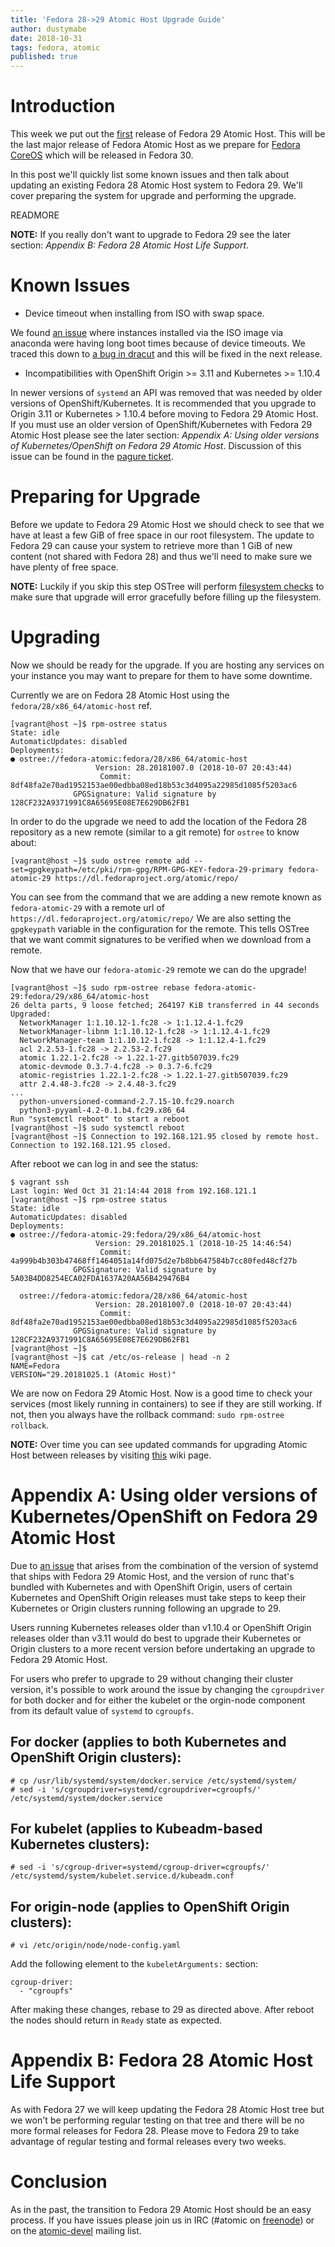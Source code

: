 ```yaml
---
title: 'Fedora 28->29 Atomic Host Upgrade Guide'
author: dustymabe
date: 2018-10-31
tags: fedora, atomic
published: true
---
```



# Introduction

This week we put out the [first](https://lists.projectatomic.io/projectatomic-archives/atomic-devel/2018-October/msg00006.html)
release of Fedora 29 Atomic Host. This will be the last major release
of Fedora Atomic Host as we prepare for [Fedora CoreOS](https://coreos.fedoraproject.org/)
which will be released in Fedora 30.

In this post we'll quickly list some known issues and then talk about updating 
an existing Fedora 28 Atomic Host system to Fedora 29. We'll cover preparing
the system for upgrade and performing the upgrade.

READMORE

**NOTE:** If you really don't want to upgrade to Fedora 29 see the
          later section: *Appendix B: Fedora 28 Atomic Host Life Support*.

# Known Issues

- Device timeout when installing from ISO with swap space. 

We found [an issue](https://pagure.io/atomic-wg/issue/513)
where instances installed via the ISO image via anaconda were
having long boot times because of device timeouts. We traced
this down to [a bug in dracut](https://bugzilla.redhat.com/show_bug.cgi?id=1641268)
and this will be fixed in the next release.

- Incompatibilities with OpenShift Origin >= 3.11 and Kubernetes >= 1.10.4

In newer versions of `systemd` an API was removed that was needed by
older versions of OpenShift/Kubernetes. It is recommended that you
upgrade to Origin 3.11 or Kubernetes > 1.10.4 before moving to Fedora
29 Atomic Host. If you must use an older version of OpenShift/Kubernetes
with Fedora 29 Atomic Host please see the later section: 
*Appendix A: Using older versions of Kubernetes/OpenShift on Fedora 29 Atomic Host*.
Discussion of this issue can be found in the [pagure ticket](https://pagure.io/atomic-wg/issue/512).

# Preparing for Upgrade

Before we update to Fedora 29 Atomic Host we should check to
see that we have at least a few GiB of free space in our root
filesystem. The update to Fedora 29 can cause your system to
retrieve more than 1 GiB of new content (not shared with Fedora
28) and thus we'll need to make sure we have plenty of free space.

**NOTE:** Luckily if you skip this step OSTree will perform
          [filesystem checks](https://github.com/ostreedev/ostree/pull/987)
          to make sure that upgrade will error gracefully before filling
          up the filesystem.


# Upgrading

Now we should be ready for the upgrade. If you are hosting any services
on your instance you may want to prepare for them to have some downtime.

Currently we are on Fedora 28 Atomic Host using the
`fedora/28/x86_64/atomic-host` ref.

```nohighlight
[vagrant@host ~]$ rpm-ostree status
State: idle
AutomaticUpdates: disabled
Deployments:
● ostree://fedora-atomic:fedora/28/x86_64/atomic-host
                   Version: 28.20181007.0 (2018-10-07 20:43:44)
                    Commit: 8df48fa2e70ad1952153ae00edbba08ed18b53c3d4095a22985d1085f5203ac6
              GPGSignature: Valid signature by 128CF232A9371991C8A65695E08E7E629DB62FB1
```


In order to do the upgrade we need to add the location of
the Fedora 28 repository as a new remote (similar to a
git remote) for `ostree` to know about:

```nohighlight
[vagrant@host ~]$ sudo ostree remote add --set=gpgkeypath=/etc/pki/rpm-gpg/RPM-GPG-KEY-fedora-29-primary fedora-atomic-29 https://dl.fedoraproject.org/atomic/repo/
```

You can see from the command that we are adding a new remote known as
`fedora-atomic-29` with a remote url of `https://dl.fedoraproject.org/atomic/repo/`
We are also setting the `gpgkeypath` variable in the configuration for
the remote. This tells OSTree that we want commit signatures to be
verified when we download from a remote.

Now that we have our `fedora-atomic-29` remote we can do the upgrade!

```nohighlight
[vagrant@host ~]$ sudo rpm-ostree rebase fedora-atomic-29:fedora/29/x86_64/atomic-host
26 delta parts, 9 loose fetched; 264197 KiB transferred in 44 seconds        
Upgraded:                                      
  NetworkManager 1:1.10.12-1.fc28 -> 1:1.12.4-1.fc29        
  NetworkManager-libnm 1:1.10.12-1.fc28 -> 1:1.12.4-1.fc29
  NetworkManager-team 1:1.10.12-1.fc28 -> 1:1.12.4-1.fc29
  acl 2.2.53-1.fc28 -> 2.2.53-2.fc29                
  atomic 1.22.1-2.fc28 -> 1.22.1-27.gitb507039.fc29       
  atomic-devmode 0.3.7-4.fc28 -> 0.3.7-6.fc29        
  atomic-registries 1.22.1-2.fc28 -> 1.22.1-27.gitb507039.fc29
  attr 2.4.48-3.fc28 -> 2.4.48-3.fc29              
...
  python-unversioned-command-2.7.15-10.fc29.noarch
  python3-pyyaml-4.2-0.1.b4.fc29.x86_64
Run "systemctl reboot" to start a reboot
[vagrant@host ~]$ sudo systemctl reboot
[vagrant@host ~]$ Connection to 192.168.121.95 closed by remote host.
Connection to 192.168.121.95 closed.
```

After reboot we can log in and see the status:

```nohighlight
$ vagrant ssh 
Last login: Wed Oct 31 21:14:44 2018 from 192.168.121.1
[vagrant@host ~]$ rpm-ostree status
State: idle
AutomaticUpdates: disabled
Deployments:
● ostree://fedora-atomic-29:fedora/29/x86_64/atomic-host
                   Version: 29.20181025.1 (2018-10-25 14:46:54)
                    Commit: 4a999b4b303b47468ff1464051a14fd075d2e7b8bb647584b7cc80fed48cf27b
              GPGSignature: Valid signature by 5A03B4DD8254ECA02FDA1637A20AA56B429476B4

  ostree://fedora-atomic:fedora/28/x86_64/atomic-host
                   Version: 28.20181007.0 (2018-10-07 20:43:44)
                    Commit: 8df48fa2e70ad1952153ae00edbba08ed18b53c3d4095a22985d1085f5203ac6
              GPGSignature: Valid signature by 128CF232A9371991C8A65695E08E7E629DB62FB1
[vagrant@host ~]$
[vagrant@host ~]$ cat /etc/os-release | head -n 2
NAME=Fedora
VERSION="29.20181025.1 (Atomic Host)"
```

We are now on Fedora 29 Atomic Host. Now is a good time to check your
services (most likely running in containers) to see if they are still
working. If not, then you always have the rollback command: `sudo
rpm-ostree rollback`.

**NOTE:** Over time you can see updated commands for upgrading Atomic
          Host between releases by visiting [this](https://fedoraproject.org/wiki/Atomic_Host_upgrade)
          wiki page.

# Appendix A: Using older versions of Kubernetes/OpenShift on Fedora 29 Atomic Host

Due to [an issue](https://pagure.io/atomic-wg/issue/512) that arises from the
combination of the version of systemd that ships with Fedora 29 Atomic Host,
and the version of runc that's bundled with Kubernetes and with OpenShift
Origin, users of certain Kubernetes and OpenShift Origin releases must take
steps to keep their Kubernetes or Origin clusters running following an upgrade to 29.

Users running Kubernetes releases older than v1.10.4 or OpenShift Origin
releases older than v3.11 would do best to upgrade their Kubernetes or
Origin clusters to a more recent version before undertaking an upgrade
to Fedora 29 Atomic Host.

For users who prefer to upgrade to 29 without changing their cluster
version, it's possible to work around the issue by changing the
`cgroupdriver` for both docker and for either the kubelet or the
orgin-node component from its default value of `systemd` to `cgroupfs`.

## For docker (applies to both Kubernetes and OpenShift Origin clusters):

```nohighlight
# cp /usr/lib/systemd/system/docker.service /etc/systemd/system/
# sed -i 's/cgroupdriver=systemd/cgroupdriver=cgroupfs/' /etc/systemd/system/docker.service
```

## For kubelet (applies to Kubeadm-based Kubernetes clusters):

```nohighlight
# sed -i 's/cgroup-driver=systemd/cgroup-driver=cgroupfs/' /etc/systemd/system/kubelet.service.d/kubeadm.conf
```

## For origin-node (applies to OpenShift Origin clusters):

```nohighlight
# vi /etc/origin/node/node-config.yaml
```

Add the following element to the `kubeletArguments:` section:

```nohighlight
cgroup-driver:
  - "cgroupfs"
```

After making these changes, rebase to 29 as directed above. After reboot
the nodes should return in `Ready` state as expected.

# Appendix B: Fedora 28 Atomic Host Life Support

As with Fedora 27 we will keep updating the Fedora 28 Atomic Host tree
but we won't be performing regular testing on that tree and there will
be no more formal releases for Fedora 28. Please move to Fedora 29 to
take advantage of regular testing and formal releases every two weeks.

# Conclusion

As in the past, the transition to Fedora 29 Atomic Host should be an
easy process. If you have issues please join us in IRC (#atomic on
[freenode](https://freenode.net/)) or on the
[atomic-devel](https://lists.projectatomic.io/mailman/listinfo/atomic-devel)
mailing list.

